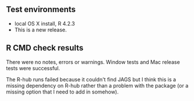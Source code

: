 ## Test environments
* local OS X install, R 4.2.3
* This is a new release.

## R CMD check results
There were no notes, errors or warnings.
Window tests and Mac release tests were successful.

The R-hub runs failed because it couldn't find JAGS but I think this is a missing dependency on R-hub rather than a problem with the package (or a missing option that I need to add in somehow).
